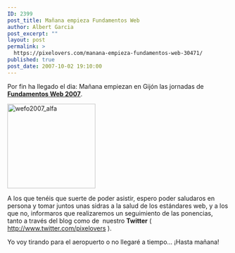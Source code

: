 ```yaml
---
ID: 2399
post_title: Mañana empieza Fundamentos Web
author: Albert Garcia
post_excerpt: ""
layout: post
permalink: >
  https://pixelovers.com/manana-empieza-fundamentos-web-30471/
published: true
post_date: 2007-10-02 19:10:00
---
```

Por fin ha llegado el dia: Mañana empiezan en Gijón las jornadas de <a href="http://www.fundamentosweb.org"><strong>Fundamentos Web 2007</strong></a>.

<a href="http://pixelovers.com/app/uploads/sites/7/2007/10/wefo2007_alfa.png"><img class="aligncenter  wp-image-3047" src="http://pixelovers.com/app/uploads/sites/7/2007/10/wefo2007_alfa.png" alt="wefo2007_alfa" width="200" height="192" /></a>

<!--more-->A los que tenéis que suerte de poder asistir, espero poder saludaros en persona y tomar juntos unas sidras a la salud de los estándares web, y a los que no, informaros que realizaremos un seguimiento de las ponencias, tanto a través del blog como de  nuestro <strong>Twitter</strong> ( <a href="http://www.twitter.com/pixelovers">http://www.twitter.com/pixelovers</a> ).

Yo voy tirando para el aeropuerto o no llegaré a tiempo... ¡Hasta mañana!